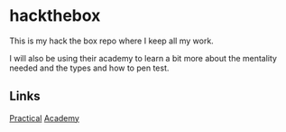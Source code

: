 # hackthebox

This is my hack the box repo where I keep all my work.

I will also be using their academy to learn a bit more about the mentality needed and the types and how to pen test.

## Links

[Practical](./practical/README.md)
[Academy](./academy/README.md)

